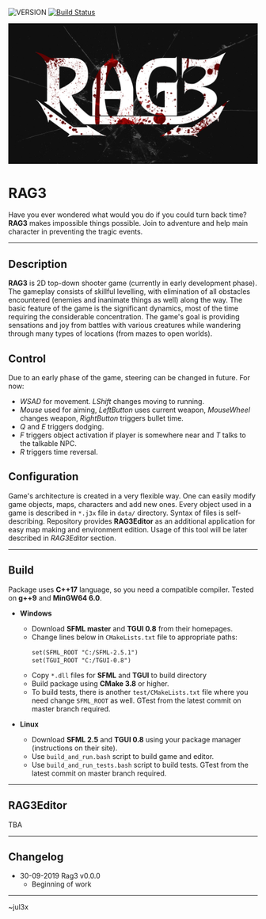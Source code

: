 ![VERSION][version] [![Build Status](https://travis-ci.com/jul3x/RAG3.svg?branch=develop)](https://travis-ci.com/jul3x/RAG3)

![Logo](/graphics_dev/rag3-artistic-small.png?raw=true "RAG3 Logo")

# RAG3

Have you ever wondered what would you do if you could turn back time? **RAG3** makes impossible things possible. 
Join to adventure and help main character in preventing the tragic events.

-----

## Description

**RAG3** is 2D top-down shooter game (currently in early development phase). The gameplay consists of skillful levelling,
 with elimination of all obstacles encountered (enemies and inanimate things as well) along the way. 
 The basic feature of the game is the significant dynamics, most of the time requiring the considerable concentration. 
 The game's goal is providing sensations and joy from battles with various creatures while wandering through many types of locations (from mazes to open worlds).        

## Control

Due to an early phase of the game, steering can be changed in future. For now:  

- *WSAD* for movement. *LShift* changes moving to running.
- *Mouse* used for aiming, *LeftButton* uses current weapon, *MouseWheel* changes weapon, *RightButton* triggers bullet time.
- *Q* and *E* triggers dodging.
- *F* triggers object activation if player is somewhere near and *T* talks to the talkable NPC.
- *R* triggers time reversal. 

## Configuration
Game's architecture is created in a very flexible way. One can easily modify game objects, maps, characters and add new ones.
Every object used in a game is described in `*.j3x` file in `data/` directory. Syntax of files is self-describing. 
Repository provides **RAG3Editor** as an additional application for easy map making and environment edition. 
Usage of this tool will be later described in *RAG3Editor* section.

-----

## Build

Package uses **C++17** language, so you need a compatible compiler. Tested on **g++9** and **MinGW64 6.0**.

* **Windows**
    - Download **SFML master** and **TGUI 0.8** from their homepages.
    - Change lines below in `CMakeLists.txt`  file to appropriate paths:
        ```
        set(SFML_ROOT "C:/SFML-2.5.1")
        set(TGUI_ROOT "C:/TGUI-0.8")
        ```
    - Copy `*.dll` files for **SFML** and **TGUI** to build directory
    - Build package using **CMake 3.8** or higher.
    - To build tests, there is another `test/CMakeLists.txt` file where you need change `SFML_ROOT` as well. 
    GTest from the latest commit on master branch required.
    
* **Linux**
    - Download **SFML 2.5** and **TGUI 0.8** using your package manager (instructions on their site).
    - Use `build_and_run.bash` script to build game and editor.
    - Use `build_and_run_tests.bash` script to build tests. GTest from the latest commit on master branch required.
  
-----

## RAG3Editor

TBA

-----

## Changelog
* 30-09-2019 Rag3 v0.0.0
    - Beginning of work

---

~jul3x

[VERSION]: https://img.shields.io/badge/version-0.0.0-blue.svg
